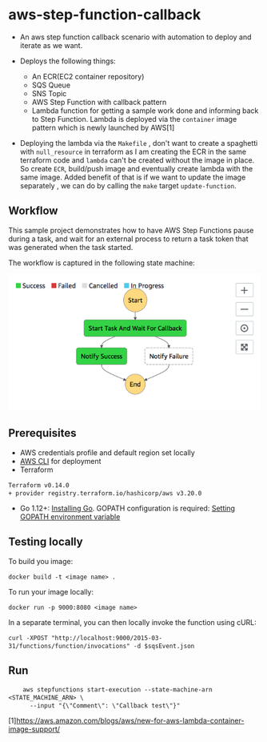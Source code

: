 # aws-step-function-callback


* An aws step function callback scenario with automation to deploy and iterate as we want.

* Deploys the following things:
  * An ECR(EC2 container repository)
  * SQS Queue
  * SNS Topic
  * AWS Step Function with callback pattern
  * Lambda function for getting a sample work done and informing back to Step Function. Lambda is deployed via the `container` image pattern which is 
  newly launched by AWS[1]
  
* Deploying the lambda via the `Makefile` , don't want to create a spaghetti with `null_resource` in terraform as I am creating the ECR in the same terraform code 
and `lambda` can't be created without the image in place. So create `ECR`, build/push image and eventually create lambda with the same image. Added benefit of that is if we want to update the image separately , we can do by calling the `make` target `update-function`.

## Workflow
This sample project demonstrates how to have AWS Step Functions pause during a task, and wait for an external process to return a task token that was generated when the task started.

The workflow is captured in the following state machine:

![Callback Workflow](https://raw.githubusercontent.com/toddlers/aws-step-function-callback/main/callback-success.png)


## Prerequisites
- AWS credentials profile and default region set locally
- [AWS CLI](https://aws.amazon.com/cli/) for deployment
- Terraform 
```
Terraform v0.14.0
+ provider registry.terraform.io/hashicorp/aws v3.20.0
```
- Go 1.12+: [Installing Go](https://golang.org/doc/install). GOPATH configuration is required: [Setting GOPATH environment variable](https://github.com/golang/go/wiki/SettingGOPATH)

## Testing locally

To build you image:
```
docker build -t <image name> .
```
To run your image locally:
```
docker run -p 9000:8080 <image name>
```
In a separate terminal, you can then locally invoke the function using cURL:

```
curl -XPOST "http://localhost:9000/2015-03-31/functions/function/invocations" -d $sqsEvent.json
```


## Run
```
    aws stepfunctions start-execution --state-machine-arn <STATE_MACHINE_ARN> \
      --input "{\"Comment\": \"Callback test\"}"
 ```
      

[1]https://aws.amazon.com/blogs/aws/new-for-aws-lambda-container-image-support/
